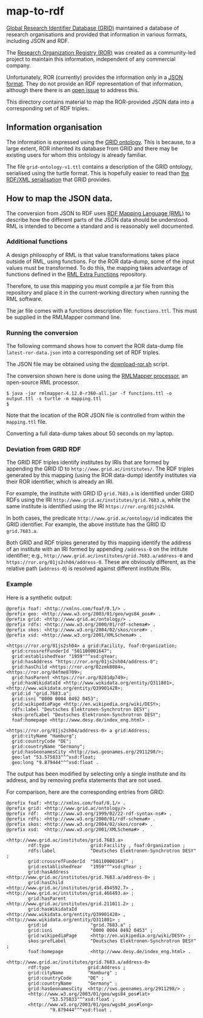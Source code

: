 # map-to-rdf

[Global Research Identifier Database (GRID)](https://www.grid.ac/)
maintained a database of research organisations and provided that
information in various formats, including JSON and RDF.

The [Research Organization Registry (ROR)](https://ror.org/) was
created as a community-led project to maintain this information,
independent of any commercial company.

Unfortunately, ROR (currently) provides the information only in a
[JSON format](https://ror.readme.io/docs/ror-data-structure).  They do
not provide an RDF representation of that information, although there
there is an [open issue](ror-community/ror-api#113) to address this.

This directory contains material to map the ROR-provided JSON data
into a corresponding set of RDF triples.

## Information organisation

The information is expressed using the [GRID
ontology](http://owlgred.lumii.lv/online_visualization/6thw).  This is
because, to a large extent, ROR inherited its database from GRID and
there may be existing users for whom this ontology is already
familiar.

The file `grid-ontology-v1.ttl` contains a description of the GRID
ontology, serialised using the turtle format.  This is hopefully
easier to read than [the RDF/XML
serialisation](https://grid.ac/ontology/grid-ontology-v1.rdf) that
GRID provides.

## How to map the JSON data.

The conversion from JSON to RDF uses [RDF Mapping Language
(RML)](https://rml.io/specs/rml/) to describe how the different parts
of the JSON data should be understood.  RML is intended to become a
standard and is reasonably well documented.

### Additional functions

A design philosophy of RML is that value transformations takes place
outside of RML, using functions.  For the ROR data-dump, some of the
input values must be transformed.  To do this, the mapping takes
advantage of functions defined in the [RML Extra
Functions](https://github.com/paulmillar/rml-extra-functions)
repository.

Therefore, to use this mapping you must compile a jar file from this
repository and place it in the current-working directory when running
the RML software.

The jar file comes with a functions description file: `functions.ttl`.
This must be supplied in the RMLMapper command line.

### Running the conversion

The following command shows how to convert the ROR data-dump file
`latest-ror-data.json` into a corresponding set of RDF triples.

The JSON file may be obtained using the
[download-ror.sh](https://github.com/paulmillar/ror-utils/blob/main/bin/download-ror.sh)
script.

The conversion shown here is done using the [RMLMapper
processor](https://github.com/RMLio/rmlmapper-java), an open-source
RML processor.

```console
$ java -jar rmlmapper-4.12.0-r360-all.jar -f functions.ttl -o output.ttl -s turtle -m mapping.ttl
$
```

Note that the location of the ROR JSON file is controlled from within
the `mapping.ttl` file.

Converting a full data-dump takes about 50 seconds on my laptop.

### Deviation from GRID RDF

The GRID RDF triples identify institutes by IRIs that are formed by
appending the GRID ID to `http://www.grid.ac/institutes/`.  The RDF
triples generated by this mapping (using the ROR data-dump) identify
institutes via their ROR identifier, which is already an IRI.

For example, the institute with GRID ID `grid.7683.a` is identified
under GRID RDFs using the IRI
`http://www.grid.ac/institutes/grid.7683.a`, while the same institute
is identified using the IRI `https://ror.org/01js2sh04`.

In both cases, the predicate `http://www.grid.ac/ontology/id`
indicates the GRID identifier.  For example, the above institute has
the GRID ID `grid.7683.a`.

Both GRID and RDF triples generated by this mapping identify the
address of an institute with an IRI formed by appending `/address-0`
on the intitute identifier; e.g.,
`http://www.grid.ac/institutes/grid.7683.a/address-0` and
`https://ror.org/01js2sh04/address-0`.  These are obviously different,
as the relative path (`address-0`) is resolved against different
institute IRIs.

### Example

Here is a synthetic output:

```turtle
@prefix foaf: <http://xmlns.com/foaf/0.1/> .
@prefix geo: <http://www.w3.org/2003/01/geo/wgs84_pos#> .
@prefix grid: <http://www.grid.ac/ontology/> .
@prefix rdfs: <http://www.w3.org/2000/01/rdf-schema#> .
@prefix skos: <http://www.w3.org/2004/02/skos/core#> .
@prefix xsd: <http://www.w3.org/2001/XMLSchema#> .

<https://ror.org/01js2sh04> a grid:Facility, foaf:Organization;
  grid:crossrefFunderId "501100001647";
  grid:establishedYear "1959"^^xsd:gYear;
  grid:hasAddress "https://ror.org/01js2sh04/address-0";
  grid:hasChild <https://ror.org/02zmk8084>, <https://ror.org/04fme8709>;
  grid:hasParent <https://ror.org/0281dp749>;
  grid:hasWikidataId <http://www.wikidata.org/entity/Q311801>, <http://www.wikidata.org/entity/Q39901428>;
  grid:id "grid.7683.a";
  grid:isni "0000 0004 0492 0453";
  grid:wikipediaPage <http://en.wikipedia.org/wiki/DESY>;
  rdfs:label "Deutsches Elektronen-Synchrotron DESY";
  skos:prefLabel "Deutsches Elektronen-Synchrotron DESY";
  foaf:homepage <http://www.desy.de/index_eng.html> .

<https://ror.org/01js2sh04/address-0> a grid:Address;
  grid:cityName "Hamburg";
  grid:countryCode "DE";
  grid:countryName "Germany";
  grid:hasGeonamesCity <http://sws.geonames.org/2911298/>;
  geo:lat "53.575833"^^xsd:float;
  geo:long "9.879444"^^xsd:float .
```

The output has been modified by selecting only a single institute and
its address, and by removing prefix statements that are not used.

For comparison, here are the corresponding entries from GRID:

```turtle
@prefix foaf: <http://xmlns.com/foaf/0.1/> .
@prefix grid: <http://www.grid.ac/ontology/> .
@prefix rdf:  <http://www.w3.org/1999/02/22-rdf-syntax-ns#> .
@prefix rdfs: <http://www.w3.org/2000/01/rdf-schema#> .
@prefix skos: <http://www.w3.org/2004/02/skos/core#> .
@prefix xsd:  <http://www.w3.org/2001/XMLSchema#> .

<http://www.grid.ac/institutes/grid.7683.a>
        rdf:type               grid:Facility , foaf:Organization ;
        rdfs:label             "Deutsches Elektronen-Synchrotron DESY" ;
        grid:crossrefFunderId  "501100001647" ;
        grid:establishedYear   "1959"^^xsd:gYear ;
        grid:hasAddress        <http://www.grid.ac/institutes/grid.7683.a/address-0> ;
        grid:hasChild          <http://www.grid.ac/institutes/grid.494592.7> , <http://www.grid.ac/institutes/grid.466493.a> ;
        grid:hasParent         <http://www.grid.ac/institutes/grid.211011.2> ;
        grid:hasWikidataId     <http://www.wikidata.org/entity/Q39901428> , <http://www.wikidata.org/entity/Q311801> ;
        grid:id                "grid.7683.a" ;
        grid:isni              "0000 0004 0492 0453" ;
        grid:wikipediaPage     <http://en.wikipedia.org/wiki/DESY> ;
        skos:prefLabel         "Deutsches Elektronen-Synchrotron DESY" ;
        foaf:homepage          <http://www.desy.de/index_eng.html> .

<http://www.grid.ac/institutes/grid.7683.a/address-0>
        rdf:type              grid:Address ;
        grid:cityName         "Hamburg" ;
        grid:countryCode      "DE" ;
        grid:countryName      "Germany" ;
        grid:hasGeonamesCity  <http://sws.geonames.org/2911298/> ;
        <http://www.w3.org/2003/01/geo/wgs84_pos#lat>
                "53.575833"^^xsd:float ;
        <http://www.w3.org/2003/01/geo/wgs84_pos#long>
                "9.879444"^^xsd:float .
```